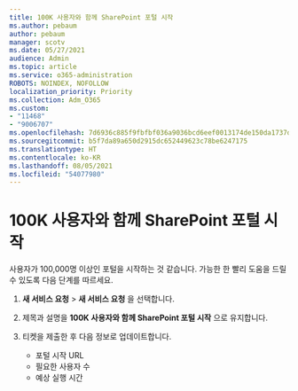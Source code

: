 ```yaml
---
title: 100K 사용자와 함께 SharePoint 포털 시작
ms.author: pebaum
author: pebaum
manager: scotv
ms.date: 05/27/2021
audience: Admin
ms.topic: article
ms.service: o365-administration
ROBOTS: NOINDEX, NOFOLLOW
localization_priority: Priority
ms.collection: Adm_O365
ms.custom:
- "11468"
- "9006707"
ms.openlocfilehash: 7d6936c885f9fbfbf036a9036bcd6eef0013174de150da1737df69a6fa3d2834
ms.sourcegitcommit: b5f7da89a650d2915dc652449623c78be6247175
ms.translationtype: HT
ms.contentlocale: ko-KR
ms.lasthandoff: 08/05/2021
ms.locfileid: "54077980"
---
```

# <a name="launch-sharepoint-portal-with-100k-users"></a>100K 사용자와 함께 SharePoint 포털 시작

사용자가 100,000명 이상인 포털을 시작하는 것 같습니다. 가능한 한 빨리 도움을 드릴 수 있도록 다음 단계를 따르세요.

1. **새 서비스 요청** > **새 서비스 요청** 을 선택합니다.

1. 제목과 설명을 **100K 사용자와 함께 SharePoint 포털 시작** 으로 유지합니다.

1. 티켓을 제출한 후 다음 정보로 업데이트합니다.

    - 포털 시작 URL 
    - 필요한 사용자 수 
    - 예상 실행 시간 
